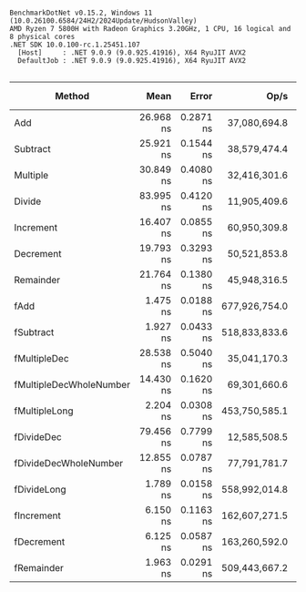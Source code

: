 ```

BenchmarkDotNet v0.15.2, Windows 11 (10.0.26100.6584/24H2/2024Update/HudsonValley)
AMD Ryzen 7 5800H with Radeon Graphics 3.20GHz, 1 CPU, 16 logical and 8 physical cores
.NET SDK 10.0.100-rc.1.25451.107
  [Host]     : .NET 9.0.9 (9.0.925.41916), X64 RyuJIT AVX2
  DefaultJob : .NET 9.0.9 (9.0.925.41916), X64 RyuJIT AVX2


```
| Method                  | Mean      | Error     | Op/s          | Ratio | Allocated | Alloc Ratio |
|------------------------ |----------:|----------:|--------------:|------:|----------:|------------:|
| Add                     | 26.968 ns | 0.2871 ns |  37,080,694.8 | 18.28 |         - |          NA |
| Subtract                | 25.921 ns | 0.1544 ns |  38,579,474.4 | 17.57 |         - |          NA |
| Multiple                | 30.849 ns | 0.4080 ns |  32,416,301.6 | 20.92 |         - |          NA |
| Divide                  | 83.995 ns | 0.4120 ns |  11,905,409.6 | 56.95 |         - |          NA |
| Increment               | 16.407 ns | 0.0855 ns |  60,950,309.8 | 11.12 |         - |          NA |
| Decrement               | 19.793 ns | 0.3293 ns |  50,521,853.8 | 13.42 |         - |          NA |
| Remainder               | 21.764 ns | 0.1380 ns |  45,948,316.5 | 14.76 |         - |          NA |
| fAdd                    |  1.475 ns | 0.0188 ns | 677,926,754.0 |  1.00 |         - |          NA |
| fSubtract               |  1.927 ns | 0.0433 ns | 518,833,833.6 |  1.31 |         - |          NA |
| fMultipleDec            | 28.538 ns | 0.5040 ns |  35,041,170.3 | 19.35 |         - |          NA |
| fMultipleDecWholeNumber | 14.430 ns | 0.1620 ns |  69,301,660.6 |  9.78 |         - |          NA |
| fMultipleLong           |  2.204 ns | 0.0308 ns | 453,750,585.1 |  1.49 |         - |          NA |
| fDivideDec              | 79.456 ns | 0.7799 ns |  12,585,508.5 | 53.87 |         - |          NA |
| fDivideDecWholeNumber   | 12.855 ns | 0.0787 ns |  77,791,781.7 |  8.72 |         - |          NA |
| fDivideLong             |  1.789 ns | 0.0158 ns | 558,992,014.8 |  1.21 |         - |          NA |
| fIncrement              |  6.150 ns | 0.1163 ns | 162,607,271.5 |  4.17 |         - |          NA |
| fDecrement              |  6.125 ns | 0.0587 ns | 163,260,592.0 |  4.15 |         - |          NA |
| fRemainder              |  1.963 ns | 0.0291 ns | 509,443,667.2 |  1.33 |         - |          NA |
